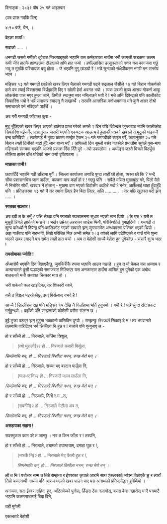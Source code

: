दिनाङ्क : २०३९ पौष २५ गते आइतबार

(पत्र प्राप्त गर्दाकै दिन)

४:१० बजे, धैन, ।

देहका छायाँ !

सदाको \..... ।

धनगढी जस्तो गर्मीको धुपैबाट मिल्क्याइएको भएपनि यस कर्महाराका नाउँमा भनौँ कागजी
सडकमा कलम रूपी जीप हातकै ह्याण्डलमा दौडाएको अघि हात पर्‍यो । हर्षोल्लासित
उत्सुकताको वर्णन यस कागजमा गर्छु भन्नु त मूर्खकै परिचायक बन्नु होला । जे भएपनि मुगु
छाड्यौ रे ! भन्ने सुन्दाको संक्षेपीकरण नगरी मन सन्तोष भएन ।

मङ्सिर १३ गते गमगढी छाडेको खबर लिएर मैलाको गमगढी पढ्ने रुद्रलाल जैसीले १४ गते बिहान
गोकर्णको हाते पत्र ल्याई विस्तारामा बिउँझाउँदै दिए र खोली हेर्दा अवगत भयो । त्यस
पत्रको मुख्य आसय गोकर्ण आफू लोकसेवा पास भएर हुम्ला जाने, तिमीले *स्यानु*मा स्वर
नमिलाउने भयौ रे ! भन्ने अनि दिपेन्द्रको पनि कालीकोट सिफारिश भयो रे भन्ने समाचार
ल्याउनु नै सम्झन्थेँ । तरपनि आन्तरिक मनोभावनामा भने कुनै असर दोश्रो समाचारले पर्न
नदिएको पाउँथेँ ।

अब गरौँ गमगढी जाँदाका कुरा -

मुटु चुँडिएको खबर लिएर आएको हातेपत्र प्राप्त गरेको लगत्तै २ दिन पछि दिपेन्द्रले जुम्लाबाट
मपनि कालीकोट सिफारिश भईसकेँ, जसानुसार जसरी भएपनि एकपटक आऊ भन्ने हुलाकी पत्रको
खबरले त मुटुको धड्कनै बन्द पारिदियो । त्यसैलाई नै मुख्य कारण सम्झेर ऐजन २५ गते गमगढीको
साइत गरेँ, जसानुसार २७ गते बिहान त्यही ठिनीको बाटो हुँदै जान बाध्य भएँ । अघिल्लो
दिन सुम्ली बसेर गएकोले प्रभातीमा सूर्यले पुस-माघ महिनाको समयमा भएपनि आफ्नो प्रकाश
दिँदा दिँदै पुगे - त्यो उकालोमा । अर्धाङ्ग जस्तै मित्रले पिठ्यूँमा तौलिया हालेर दाँत
घोटेको भान पर्‍यो दृष्टिपटमा ।

**माछाका पानी !**

छटपटिँदै भएपनि गढी डाँडामा पुगेँ । जिल्ला कार्यालय अगाडि पुग्दा त्यहीं छौ होला, व्यस्त
छौ कि ? भन्दै सीमा प्रशासनभित्र जान पाउँला, कल्पना मात्र कहाँ हो र ! गएछु पनि ।
सबैले मसित मुखामुख गरे, पिलो मैले नै निचोरेर सोधेँ, खरदार नै होलान् - मुखमा दाग भएको
ठिटोसँग *कहिले गयौ ?* भनेर, आफैँलाई थाहा हुँदाहुँदै पनि । प्रतिउत्तरमा १३ गते नै तर
रमाना लिएर हैन बिदा लिएर, अलि \...\...\..... । तर पछि खुलस्त पर्दा झन् \.....
।

**रगतका सञ्चार !**

अब बढी त के भनुँ ? यत्ति लेख्दा पनि रगतको सञ्चालनमा सुधार भएको भान थियो । के गरु ?
यसै त मुसुरी हिंगले झानेको भन्छन् । भर्खर उम्रेका लहराका आडेस थियौ, परिस्थितिले
गुमाइदियो । गमगढी त शुन्य पारेथ्यौ नै दिपेन्द्र पनि कालिकोट गएको खबरले झन् जुम्लासमेत
अन्धकारमा परिणत भएको थियो । अझ गाउँबाट पनि सहभागी, तिम्रो परिचित मित्र अग्नी
समेत २÷३ वर्षको लागि प्रदेशिएको र गाउँ पनि शुन्य भएको खबर ल्याउने पत्र समेत त्यही
हात पर्‍यो । अब त बेहोशी साच्चै बेहोश हुन पुगेकोछ - संसारै शुन्य भएर !

**तमसोमाका ज्योति !**

अँध्यारोमै भएपनि दिन बिताएकैछु, जुनकिरीकै रुपमा भएपनि आउन नछाडे । हुन त यो केवल यस
अन्याय र अत्याचारले ढुसी पल्हाएको समाजबाट मिल्किएर यस अनकण्टार ठाउँमा आश्रित हुन
पुगेको एक अबोध बालकको भनौँ अव्यक्त चित्कार मात्र हो ।

चरी पाकेको फल खाइदिन्छ, तर शिकारी नबने,

यसै त विह्वल भइरहेकोछु, झन् बिर्सलास् नभने है !

साच्चै ! डिल्लीराम दाइ पनि मङ्सिर १५ देखि नै गिलाँहामा भर्ति हुनुभयो । गयौ रे ! भन्ने
सुन्दा खेद प्रकट गर्नुहुन्थ्यो । वहाँको पनि सम्झनाको कोशेली यसैमा संलग्न छ ।

दुई टुक्रा पठाएर झन् मुटुमा भक्कानो कसिदिन पुग्यौ । सम्झन्छु *निरजाले* सिकाइ दे न ! तर
भगवानले तलमाथि पारिदिएन भने सिकौँला नि हुन्न र ! नजाने पनि गुन्गुनाए ल -

हो र साँच्चै हो \... निरजाले, काँधैमा त्रिशुल,

> (त्यो मुहार्लाई)२ हो \... निरजाले कसरी बिर्सुला,

*सिम्लेमाथि बन्, हो \... निरजाले बिर्सौला नभन, रुन्छ मेरो मन् ।*

हो र साँच्चै हो \... निरजाले, सच्चा भए बरदान पाउ्ँला नि,

> (घाउभए\'नि)२ हो \... निरजाले मलम लाउँला नि,

*सिम्लेमाथि बन्, हो \... निरजाले बिर्सौला नभन, रुन्छ मेरो मन् ।*

हो र साँच्चै हो \... निरजाले, तिमी र म\...त,

> (सपनीमै)२ हो \... निरजाले भेटौंला अब त,

*सिम्लेमाथि बन्, हो \... निरजाले बिर्सौला नभन, रुन्छ मेरो मन् ।*

**असहायका सहारा !**

सदरमुकाम काम परे त जान्छु । नत्र त किन जाँला र ! तरपनि,

हो र साँच्चै हो \... निरजाले, ट्याम्को ट्याम्ट्याम्, दमाहा घुन्न र !,

> (नफर्के नि)२ हो \... निरजाले भेट् कैल्यै हुन्न र !,
>
> *सिम्लेमाथि बन्, हो \... निरजाले बिर्सौला नभन, रुन्छ मेरो मन् ।*

लौ त नि ! पत्रोत्तर सम्म त तिम्रै सम्झना र ईश्वरका कृपाले आरामै साथ एकलकाटे जीवन
बिताएकै छु र त्यहाँ तिम्रो कमलरुपी गाथमा पनि आराम भएको खबर पाउन पाए यस अनाथको
प्रतिपलोद्धार हुनेथियो ।

अन्त्यमा, सदा ईश्वर दाहिना हुन्, आँटेतकेको पुगोस्, हिँड्दा ठेस नलागोस्, बस्दा केश नझरोस्
भन्दै पत्रबाटै भएपनि कलममात्रलाई बिदा दिने,

उही मुगेली

एकल्काटे बेहोशी
